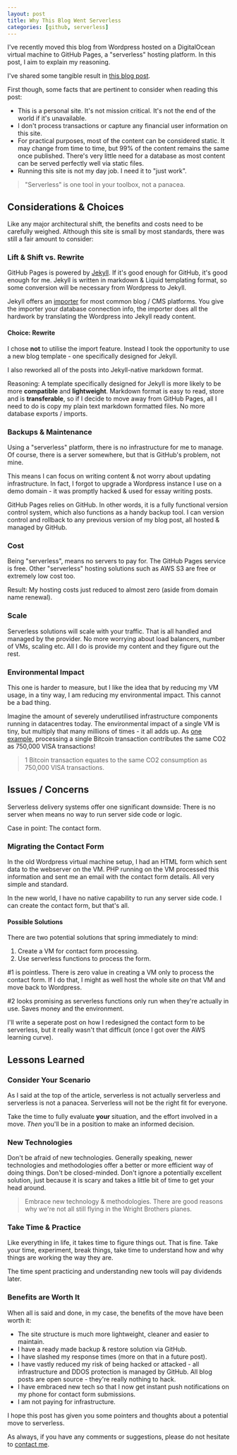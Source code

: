 ```yaml
---
layout: post
title: Why This Blog Went Serverless
categories: [github, serverless]
---
```


I've recently moved this blog from Wordpress hosted on a DigitalOcean virtual machine to GitHub Pages, a "serverless" hosting platform. In this post, I aim to explain my reasoning.

I've shared some tangible result in [this blog post](/serverless-implications).

First though, some facts that are pertinent to consider when reading this post:

- This is a personal site. It's not mission critical. It's not the end of the world if it's unavailable.
- I don't process transactions or capture any financial user information on this site.
- For practical purposes, most of the content can be considered static. It may change from time to time, but 99% of the content remains the same once published. There's very little need for a database as most content can be served perfectly well via static files.
- Running this site is not my day job. I need it to "just work".

> "Serverless" is one tool in your toolbox, not a panacea.

## Considerations & Choices
Like any major architectural shift, the benefits and costs need to be carefully weighed. Although this site is small by most standards, there was still a fair amount to consider:

### Lift & Shift vs. Rewrite
GitHub Pages is powered by [Jekyll](https://jekyllrb.com). If it's good enough for GitHub, it's good enough for me. Jekyll is written in markdown & Liquid templating format, so some conversion will be necessary from Wordpress to Jekyll.

Jekyll offers an [importer](http://import.jekyllrb.com) for most common blog / CMS platforms. You give the importer your database connection info, the importer does all the hardwork by translating the Wordpress into Jekyll ready content.

#### Choice: Rewrite
I chose **not** to utilise the import feature. Instead I took the opportunity to use a new blog template - one specifically designed for Jekyll.

I also reworked all of the posts into Jekyll-native markdown format.

Reasoning: A template specifically designed for Jekyll is more likely to be more **compatible** and **lightweight**. Markdown format is easy to read, store and is **transferable**, so if I decide to move away from GitHub Pages, all I need to do is copy my plain text markdown formatted files. No more database exports / imports.

### Backups & Maintenance
Using a "serverless" platform, there is no infrastructure for me to manage. Of course, there is a server somewhere, but that is GitHub's problem, not mine.

This means I can focus on writing content & not worry about updating infrastructure. In fact, I forgot to upgrade a Wordpress instance I use on a demo domain - it was promptly hacked & used for essay writing posts.

GitHub Pages relies on GitHub. In other words, it is a fully functional version control system, which also functions as a handy backup tool. I can version control and rollback to any previous version of my blog post, all hosted & managed by GitHub.

### Cost
Being "serverless", means no servers to pay for. The GitHub Pages service is free. Other "serverless" hosting solutions such as AWS S3 are free or extremely low cost too.

Result: My hosting costs just reduced to almost zero (aside from domain name renewal).

### Scale
Serverless solutions will scale with your traffic. That is all handled and managed by the provider. No more worrying about load balancers, number of VMs, scaling etc. All I do is provide my content and they figure out the rest.

### Environmental Impact
This one is harder to measure, but I like the idea that by reducing my VM usage, in a tiny way, I am reducing my environmental impact. This cannot be a bad thing. 

Imagine the amount of severely underutilised infrastructure components running in datacentres today. The environmental impact of a single VM is tiny, but multiply that many millions of times - it all adds up. As [one example](https://digiconomist.net/bitcoin-energy-consumption), processing a single Bitcoin transaction contributes the same CO2 as 750,000 VISA transactions!

> 1 Bitcoin transaction equates to the same CO2 consumption as 750,000 VISA transactions.

## Issues / Concerns

Serverless delivery systems offer one significant downside: There is no server when means no way to run server side code or logic.

Case in point: The contact form.

### Migrating the Contact Form
In the old Wordpress virtual machine setup, I had an HTML form which sent data to the webserver on the VM. PHP running on the VM processed this information and sent me an email with the contact form details. All very simple and standard.

In the new world, I have no native capability to run any server side code. I can create the contact form, but that's all.

#### Possible Solutions
There are two potential solutions that spring immediately to mind:

1) Create a VM for contact form processing.
2) Use serverless functions to process the form.

#1 is pointless. There is zero value in creating a VM only to process the contact form. If I do that, I might as well host the whole site _on_ that VM and move back to Wordpress.

#2 looks promising as serverless functions only run when they're actually in use. Saves money and the environment.

I'll write a seperate post on how I redesigned the contact form to be serverless, but it really wasn't that difficult (once I got over the AWS learning curve).

## Lessons Learned

### Consider Your Scenario
As I said at the top of the article, serverless is not actually serverless and serverless is not a panacea. Serverless will not be the right fit for everyone.

Take the time to fully evaluate **your** situation, and the effort involved in a move. *Then* you'll be in a position to make an informed decision.

### New Technologies
Don't be afraid of new technologies. Generally speaking, newer technologies and methodologies offer a better or more efficient way of doing things. Don't be closed-minded. Don't ignore a potentially excellent solution, just because it is scary and takes a little bit of time to get your head around.

> Embrace new technology & methodologies. There are good reasons why we're not all still flying in the Wright Brothers planes.

### Take Time & Practice
Like everything in life, it takes time to figure things out. That is fine. Take your time, experiment, break things, take time to understand how and why things are working the way they are.

The time spent practicing and understanding new tools will pay dividends later.

### Benefits are Worth It
When all is said and done, in my case, the benefits of the move have been worth it:

- The site structure is much more lightweight, cleaner and easier to maintain.
- I have a ready made backup & restore solution via GitHub.
- I have slashed my response times (more on that in a future post).
- I have vastly reduced my risk of being hacked or attacked - all infrastructure and DDOS protection is managed by GitHub. All blog posts are open source - they're really nothing to hack.
- I have embraced new tech so that I now get instant push notifications on my phone for contact form submissions.
- I am not paying for infrastructure.

I hope this post has given you some pointers and thoughts about a potential move to serverless.

As always, if you have any comments or suggestions, please do not hesitate to [contact me](contact).